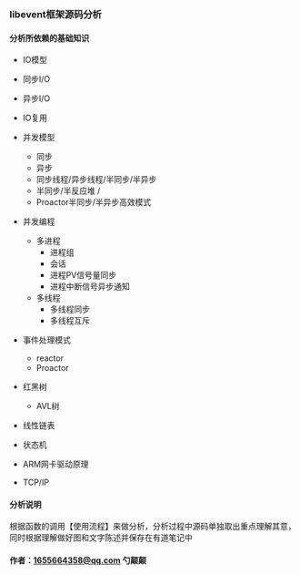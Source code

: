 ### libevent框架源码分析  
#### 分析所依赖的基础知识      
- IO模型
- 同步I/O   
- 异步I/O    
- IO复用  
- 并发模型   
    - 同步 
    - 异步    
    - 同步线程/异步线程/半同步/半异步 
    - 半同步/半反应堆 /
    - Proactor半同步/半异步高效模式   
- 并发编程   
    - 多进程    
        - 进程组  
        - 会话  
        - 进程PV信号量同步  
        - 进程中断信号异步通知  
    - 多线程  
        - 多线程同步  
        - 多线程互斥  
- 事件处理模式   
    - reactor   
    - Proactor     
    
- 红黑树  
    - AVL树  
- 线性链表        
- 状态机  
- ARM网卡驱动原理  
- TCP/IP   

#### 分析说明   
根据函数的调用【使用流程】来做分析，分析过程中源码单独取出重点理解其意，同时根据理解做好图和文字陈述并保存在有道笔记中  

#### 作者：1655664358@qq.com 勺颠颠   


        
